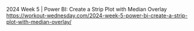 2024 Week 5 | Power BI: Create a Strip Plot with Median Overlay
https://workout-wednesday.com/2024-week-5-power-bi-create-a-strip-plot-with-median-overlay/
